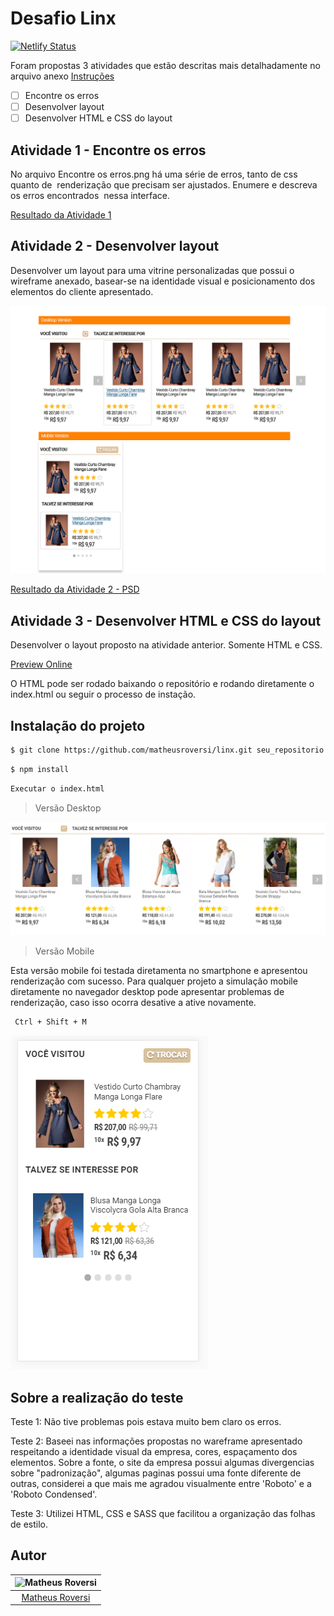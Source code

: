 # Desafio Linx

[![Netlify Status](https://api.netlify.com/api/v1/badges/18d786d1-499c-4d2b-b0aa-50199aa23374/deploy-status)](https://app.netlify.com/sites/linx/deploys)

Foram propostas 3 atividades que estão descritas mais detalhadamente no arquivo anexo [Instruções](https://github.com/matheusroversi/linx/blob/master/Instruc%CC%A7o%CC%83es.pdf)

- [ ] Encontre os erros
- [ ] Desenvolver layout
- [ ] Desenvolver HTML e CSS do layout

## Atividade 1 - Encontre os erros

No arquivo  Encontre os erros.png  há uma série de erros, tanto de css quanto de  renderização que precisam ser ajustados. Enumere e descreva os erros encontrados  nessa interface. 

[Resultado da Atividade 1](Atividade_1/resultado.pdf)


## Atividade 2 - Desenvolver layout

Desenvolver um layout para uma vitrine personalizadas que possui o wireframe anexado, basear-se na identidade visual e posicionamento dos elementos do cliente apresentado.

![Resultado da Atividade 2 - PNG](Atividade_2/resultado.png)

[Resultado da Atividade 2 - PSD](Atividade_2/resultado.psd)


## Atividade 3 - Desenvolver HTML e CSS do layout

Desenvolver o layout proposto na atividade anterior. Somente HTML e CSS.

[Preview Online](linx.netlify.com)

O HTML pode ser rodado baixando o repositório e rodando diretamente o index.html ou seguir o processo de instação.

## Instalação do projeto

```sh
$ git clone https://github.com/matheusroversi/linx.git seu_repositorio
```

```sh
$ npm install
```

```sh
Executar o index.html
```


> Versão Desktop

![Screenshoot Versão Desktop](images/screenshot_desktop.png)

> Versão Mobile

Esta versão mobile foi testada diretamenta no smartphone e apresentou renderização com sucesso. Para qualquer projeto a simulação mobile diretamente no navegador desktop pode apresentar problemas de renderização, caso isso ocorra desative a ative novamente.

```sh
 Ctrl + Shift + M
```

![Screenshoot Versão Desktop](images/screenshot_mobile.png)



## Sobre a realização do teste

Teste 1: Não tive problemas pois estava muito bem claro os erros.

Teste 2: Baseei nas informações propostas no wareframe apresentado respeitando a identidade visual da empresa, cores, espaçamento dos elementos. Sobre a fonte, o site da empresa possui algumas divergencias sobre  "padronização", algumas paginas possui uma fonte diferente de outras, considerei a que mais me agradou visualmente entre 'Roboto' e a 'Roboto Condensed'.

Teste 3: Utilizei HTML, CSS e SASS que facilitou a organização das folhas de estilo.



## Autor

| ![Matheus Roversi](https://avatars0.githubusercontent.com/u/28660799?s=400&u=019316acbead599a5010f42c1d5f1ad5297a154c&v=4)|
|:---------------------:|
|  [Matheus Roversi](https://github.com/matheusroversi/)   |
